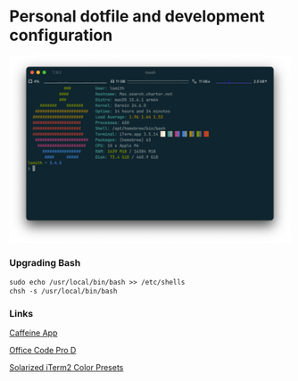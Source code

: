 # Personal dotfile and development configuration

![terminal](https://github.com/leesmith/dotfiles/blob/master/term.png)

### Upgrading Bash

```
sudo echo /usr/local/bin/bash >> /etc/shells
chsh -s /usr/local/bin/bash
```

### Links

[Caffeine App](https://www.caffeine-app.net)

[Office Code Pro D](https://github.com/nathco/Office-Code-Pro)

[Solarized iTerm2 Color Presets](https://github.com/altercation/solarized/tree/master/iterm2-colors-solarized)
